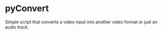 # pyConvert
Simple script that converts a video input into another video format or just an audio track.
